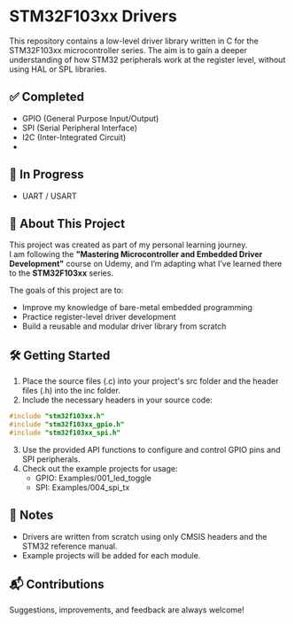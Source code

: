 # STM32F103xx Drivers

This repository contains a low-level driver library written in C for the STM32F103xx microcontroller series. The aim is to gain a deeper understanding of how STM32 peripherals work at the register level, without using HAL or SPL libraries.

## ✅ Completed
- GPIO (General Purpose Input/Output)
- SPI (Serial Peripheral Interface)
- I2C (Inter-Integrated Circuit)
- 
## 🔄 In Progress
- UART / USART

## 📖 About This Project

This project was created as part of my personal learning journey.  
I am following the **"Mastering Microcontroller and Embedded Driver Development"** course on Udemy, and I’m adapting what I’ve learned there to the **STM32F103xx** series.

The goals of this project are to:
- Improve my knowledge of bare-metal embedded programming  
- Practice register-level driver development  
- Build a reusable and modular driver library from scratch  

## 🛠️ Getting Started

1. Place the source files (.c) into your project's src folder and the header files (.h) into the inc folder.
2. Include the necessary headers in your source code:

```c
#include "stm32f103xx.h"
#include "stm32f103xx_gpio.h"
#include "stm32f103xx_spi.h"
```

3. Use the provided API functions to configure and control GPIO pins and SPI peripherals.
4. Check out the example projects for usage:
   - GPIO: Examples/001_led_toggle
   - SPI: Examples/004_spi_tx
   
## 📌 Notes
- Drivers are written from scratch using only CMSIS headers and the STM32 reference manual.  
- Example projects will be added for each module.

## 📬 Contributions
Suggestions, improvements, and feedback are always welcome!
